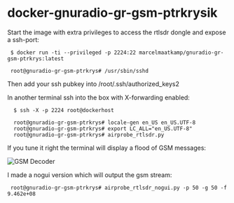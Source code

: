 # docker-gnuradio-gr-gsm-ptrkrysik

Start the image with extra privileges to access the rtlsdr dongle and expose a ssh-port: 
```
 $ docker run -ti --privileged -p 2224:22 marcelmaatkamp/gnuradio-gr-gsm-ptrkrys:latest
 
 root@gnuradio-gr-gsm-ptrkrys# /usr/sbin/sshd
```
Then add your ssh pubkey into /root/.ssh/authorized_keys2

In another terminal ssh into the box with X-forwarding enabled:
```
  $ ssh -X -p 2224 root@dockerhost
  
  root@gnuradio-gr-gsm-ptrkrys# locale-gen en_US en_US.UTF-8
  root@gnuradio-gr-gsm-ptrkrys# export LC_ALL="en_US.UTF-8"
  root@gnuradio-gr-gsm-ptrkrys# airprobe_rtlsdr.py
```

If you tune it right the terminal will display a flood of GSM messages:

![GSM Decoder](https://04a27ff1-a-62cb3a1a-s-sites.googlegroups.com/site/marcelmaatkamp/home/gsm-decoding-with-a-rtlsdr-dongle-and-ptrkrysik-s-gr-gsm/Schermafbeelding%202015-04-03%20om%2015.40.04.png)

I made a nogui version which will output the gsm stream:
```
 root@gnuradio-gr-gsm-ptrkrys# airprobe_rtlsdr_nogui.py -p 50 -g 50 -f 9.462e+08
```
